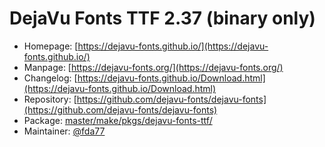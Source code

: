 # DejaVu Fonts TTF 2.37 (binary only)
 - Homepage: [https://dejavu-fonts.github.io/](https://dejavu-fonts.github.io/)
 - Manpage: [https://dejavu-fonts.org/](https://dejavu-fonts.org/)
 - Changelog: [https://dejavu-fonts.github.io/Download.html](https://dejavu-fonts.github.io/Download.html)
 - Repository: [https://github.com/dejavu-fonts/dejavu-fonts](https://github.com/dejavu-fonts/dejavu-fonts)
 - Package: [master/make/pkgs/dejavu-fonts-ttf/](https://github.com/Freetz-NG/freetz-ng/tree/master/make/pkgs/dejavu-fonts-ttf/)
 - Maintainer: [@fda77](https://github.com/fda77)

